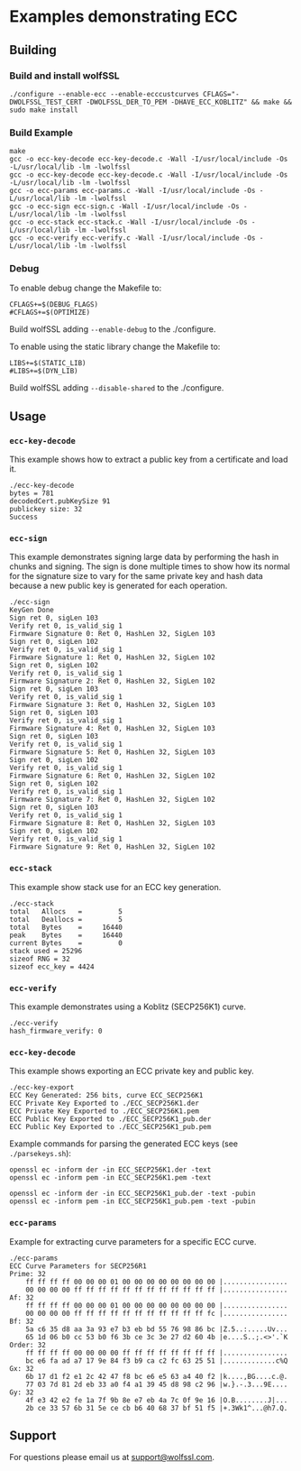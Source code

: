 # Examples demonstrating ECC

## Building

### Build and install wolfSSL

```
./configure --enable-ecc --enable-ecccustcurves CFLAGS="-DWOLFSSL_TEST_CERT -DWOLFSSL_DER_TO_PEM -DHAVE_ECC_KOBLITZ" && make && sudo make install
```

### Build Example

```
make
gcc -o ecc-key-decode ecc-key-decode.c -Wall -I/usr/local/include -Os -L/usr/local/lib -lm -lwolfssl
gcc -o ecc-key-decode ecc-key-decode.c -Wall -I/usr/local/include -Os -L/usr/local/lib -lm -lwolfssl
gcc -o ecc-params ecc-params.c -Wall -I/usr/local/include -Os -L/usr/local/lib -lm -lwolfssl
gcc -o ecc-sign ecc-sign.c -Wall -I/usr/local/include -Os -L/usr/local/lib -lm -lwolfssl
gcc -o ecc-stack ecc-stack.c -Wall -I/usr/local/include -Os -L/usr/local/lib -lm -lwolfssl
gcc -o ecc-verify ecc-verify.c -Wall -I/usr/local/include -Os -L/usr/local/lib -lm -lwolfssl
```

### Debug

To enable debug change the Makefile to:

```
CFLAGS+=$(DEBUG_FLAGS)
#CFLAGS+=$(OPTIMIZE)
```

Build wolfSSL adding `--enable-debug` to the ./configure.

To enable using the static library change the Makefile to:

```
LIBS+=$(STATIC_LIB)
#LIBS+=$(DYN_LIB)
```

Build wolfSSL adding `--disable-shared` to the ./configure.


## Usage

### `ecc-key-decode`

This example shows how to extract a public key from a certificate and load it.

```
./ecc-key-decode
bytes = 781
decodedCert.pubKeySize 91
publickey size: 32
Success
```

### `ecc-sign`

This example demonstrates signing large data by performing the hash in chunks and signing. The sign is done multiple times to show how its normal for the signature size to vary for the same private key and hash data because a new public key is generated for each operation.

```
./ecc-sign
KeyGen Done
Sign ret 0, sigLen 103
Verify ret 0, is_valid_sig 1
Firmware Signature 0: Ret 0, HashLen 32, SigLen 103
Sign ret 0, sigLen 102
Verify ret 0, is_valid_sig 1
Firmware Signature 1: Ret 0, HashLen 32, SigLen 102
Sign ret 0, sigLen 102
Verify ret 0, is_valid_sig 1
Firmware Signature 2: Ret 0, HashLen 32, SigLen 102
Sign ret 0, sigLen 103
Verify ret 0, is_valid_sig 1
Firmware Signature 3: Ret 0, HashLen 32, SigLen 103
Sign ret 0, sigLen 103
Verify ret 0, is_valid_sig 1
Firmware Signature 4: Ret 0, HashLen 32, SigLen 103
Sign ret 0, sigLen 103
Verify ret 0, is_valid_sig 1
Firmware Signature 5: Ret 0, HashLen 32, SigLen 103
Sign ret 0, sigLen 102
Verify ret 0, is_valid_sig 1
Firmware Signature 6: Ret 0, HashLen 32, SigLen 102
Sign ret 0, sigLen 102
Verify ret 0, is_valid_sig 1
Firmware Signature 7: Ret 0, HashLen 32, SigLen 102
Sign ret 0, sigLen 103
Verify ret 0, is_valid_sig 1
Firmware Signature 8: Ret 0, HashLen 32, SigLen 103
Sign ret 0, sigLen 102
Verify ret 0, is_valid_sig 1
Firmware Signature 9: Ret 0, HashLen 32, SigLen 102
```

### `ecc-stack`

This example show stack use for an ECC key generation.

```
./ecc-stack
total   Allocs   =         5
total   Deallocs =         5
total   Bytes    =     16440
peak    Bytes    =     16440
current Bytes    =         0
stack used = 25296
sizeof RNG = 32
sizeof ecc_key = 4424
```

### `ecc-verify`

This example demonstrates using a Koblitz (SECP256K1) curve.

```
./ecc-verify
hash_firmware_verify: 0
```

### `ecc-key-decode`

This example shows exporting an ECC private key and public key.

```
./ecc-key-export
ECC Key Generated: 256 bits, curve ECC_SECP256K1
ECC Private Key Exported to ./ECC_SECP256K1.der
ECC Private Key Exported to ./ECC_SECP256K1.pem
ECC Public Key Exported to ./ECC_SECP256K1_pub.der
ECC Public Key Exported to ./ECC_SECP256K1_pub.pem
```

Example commands for parsing the generated ECC keys (see `./parsekeys.sh`):

```
openssl ec -inform der -in ECC_SECP256K1.der -text
openssl ec -inform pem -in ECC_SECP256K1.pem -text

openssl ec -inform der -in ECC_SECP256K1_pub.der -text -pubin
openssl ec -inform pem -in ECC_SECP256K1_pub.pem -text -pubin
```

### `ecc-params`

Example for extracting curve parameters for a specific ECC curve.

```
./ecc-params
ECC Curve Parameters for SECP256R1
Prime: 32
	ff ff ff ff 00 00 00 01 00 00 00 00 00 00 00 00 |................
	00 00 00 00 ff ff ff ff ff ff ff ff ff ff ff ff |................
Af: 32
	ff ff ff ff 00 00 00 01 00 00 00 00 00 00 00 00 |................
	00 00 00 00 ff ff ff ff ff ff ff ff ff ff ff fc |................
Bf: 32
	5a c6 35 d8 aa 3a 93 e7 b3 eb bd 55 76 98 86 bc |Z.5..:.....Uv...
	65 1d 06 b0 cc 53 b0 f6 3b ce 3c 3e 27 d2 60 4b |e....S..;.<>'.`K
Order: 32
	ff ff ff ff 00 00 00 00 ff ff ff ff ff ff ff ff |................
	bc e6 fa ad a7 17 9e 84 f3 b9 ca c2 fc 63 25 51 |.............c%Q
Gx: 32
	6b 17 d1 f2 e1 2c 42 47 f8 bc e6 e5 63 a4 40 f2 |k....,BG....c.@.
	77 03 7d 81 2d eb 33 a0 f4 a1 39 45 d8 98 c2 96 |w.}.-.3...9E....
Gy: 32
	4f e3 42 e2 fe 1a 7f 9b 8e e7 eb 4a 7c 0f 9e 16 |O.B........J|...
	2b ce 33 57 6b 31 5e ce cb b6 40 68 37 bf 51 f5 |+.3Wk1^...@h7.Q.
```

## Support

For questions please email us at support@wolfssl.com.
